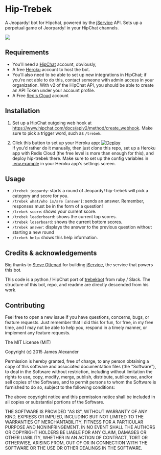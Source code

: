 
# Hip-Trebek

A Jeopardy! bot for Hipchat, powered by the [jService](http://jservice.io/) API. Sets up a perpetual game of Jeorpardy! in your HipChat channels.

![](http://i.imgur.com/bzQwqzO.png)

## Requirements

* You'll need a [HipChat](https://hipchat.com) account, obviously, 
* A free [Heroku](https://www.heroku.com/) account to host the bot. 
* You'll also need to be able to set up new integrations in HipChat; if you're not able to do this, contact someone with admin access in your organization. With v2 of the HipChat API, you should be able to create an API Token under your account profile.
* A Free [Redis Cloud](https://redislabs.com/) account

## Installation

1. Set up a HipChat outgoing web hook at https://www.hipchat.com/docs/apiv2/method/create_webhook. Make sure to pick a trigger word, such as `/trebek`. 

2. Click this button to set up your Heroku app: [![Deploy](https://www.herokucdn.com/deploy/button.svg)](https://heroku.com/deploy)   
If you'd rather do it manually, then just clone this repo, set up a Heroku app with Redis Cloud (the free level is more than enough for this), and deploy hip-trebek there. Make sure to set up the config variables in
[.env.example](https://github.com/yanigisawa/hip-trebek/blob/master/.env.example) in your Heroku app's settings screen.

## Usage

* `/trebek jeopardy`: starts a round of Jeopardy! hip-trebek will pick a category and score for you.
* `/trebek what/who is/are [answer]`: sends an answer. Remember, responses must be in the form of a question!
* `/trebek score`: shows your current score.
* `/trebek leaderboard`: shows the current top scores.
* `/trebek loserboard`: shows the current bottom scores.
* `/trebek answer`: displays the answer to the previous question without starting a new round
* `/trebek help`: shows this help information.

## Credits & acknowledgements

Big thanks to [Steve Ottenad](https://github.com/sottenad) for building [jService](http://jservice.io/), the service that powers this bot.

This code is a python / HipChat port of [trebekbot](https://github.com/gesteves/trebekbot) from ruby / Slack. The structure of this bot, repo, and readme are directly descended from his work.

## Contributing

Feel free to open a new issue if you have questions, concerns, bugs, or feature requests. Just remember that I did this for fun, for free, in my free time, and I may not be able to help you, respond in a timely manner, or implement any feature requests.


The MIT License (MIT)

Copyright (c) 2015 James Alexander

Permission is hereby granted, free of charge, to any person obtaining a copy
of this software and associated documentation files (the "Software"), to deal
in the Software without restriction, including without limitation the rights
to use, copy, modify, merge, publish, distribute, sublicense, and/or sell
copies of the Software, and to permit persons to whom the Software is
furnished to do so, subject to the following conditions:

The above copyright notice and this permission notice shall be included in all
copies or substantial portions of the Software.

THE SOFTWARE IS PROVIDED "AS IS", WITHOUT WARRANTY OF ANY KIND, EXPRESS OR
IMPLIED, INCLUDING BUT NOT LIMITED TO THE WARRANTIES OF MERCHANTABILITY,
FITNESS FOR A PARTICULAR PURPOSE AND NONINFRINGEMENT. IN NO EVENT SHALL THE
AUTHORS OR COPYRIGHT HOLDERS BE LIABLE FOR ANY CLAIM, DAMAGES OR OTHER
LIABILITY, WHETHER IN AN ACTION OF CONTRACT, TORT OR OTHERWISE, ARISING FROM,
OUT OF OR IN CONNECTION WITH THE SOFTWARE OR THE USE OR OTHER DEALINGS IN THE
SOFTWARE.

